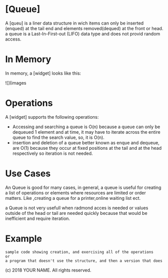 # \[Queue]

A \[queu] is a liner data structure in wich items can only be inserted (enqued) at the tail end and elements removed(dequed) at the front or head. a queue is a Last-In-First-out (LIFO) data type and does not provid random access. 

# In Memory

In memory, a \[widget\] looks like this:


![](images

# Operations

A \[widget\] supports the following operations:

* Accessing and searching a queue is O(n) because a queue can only be dequeued 1 element and at time, it may have to iterate across the entire queue to find the search value, so, it is O(n).  
* insertion and deletion of a queue better known as enque and dequeue, are O(1) because they occur at fixed positions at the tail and at the head respectively so iteration is not needed.  

# Use Cases

An Queue is good for many cases, in general, a queue is useful for creating a list of operations or elements where resources are limited or order matters. Like ,creating a queue for a printer,online waiting list ect. 

a Queue is not very usefull when radmond acces is needed or values outside of the head or tail are needed quickly because that would be inefficient and require iteration.


# Example

```
sample code showing creation, and exercising all of the operations
or
a program that doesn't use the structure, and then a version that does
```

(c) 2018 YOUR NAME. All rights reserved.
